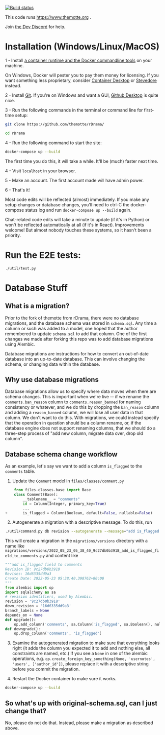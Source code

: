 
[![Build status](https://img.shields.io/github/actions/workflow/status/TheMotte/rDrama/test.yml?branch=frost)](https://github.com/TheMotte/rDrama/actions?query=workflow%3AE2ETests+branch%3Afrost)

This code runs https://www.themotte.org .

Join [the Dev Discord](https://discord.gg/KChpcdaNJC) for help.

# Installation (Windows/Linux/MacOS)

1 - Install [a container runtime and the Docker commandline tools](https://docs.docker.com/get-docker/) on your machine.

On Windows, Docker will pester you to pay them money for licensing. If you want something less proprietary, consider [Container Desktop](https://container-desktop.io) or [Stevedore](http://github.com/slonopotamus/stevedore) instead.

2 - Install [Git](https://git-scm.com/). If you're on Windows and want a GUI, [Github Desktop](https://desktop.github.com/) is quite nice.

3 - Run the following commands in the terminal or command line for first-time setup:

```sh
git clone https://github.com/themotte/rDrama/

cd rDrama
```

4 - Run the following command to start the site:

```sh
docker-compose up --build
```

The first time you do this, it will take a while. It'll be (much) faster next time.

4 - Visit `localhost` in your browser.

5 - Make an account. The first account made will have admin power.

6 - That's it!

Most code edits will be reflected (almost) immediately. If you make any setup changes or database changes, you'll need to ctrl-C the docker-compose status log and run `docker-compose up --build` again.

Chat-related code edits will take a minute to update (if it's in Python) or won't be reflected automatically at all (if it's in React). Improvements welcome! But almost nobody touches these systems, so it hasn't been a priority.

# Run the E2E tests:

`./util/test.py`

# Database Stuff

## What is a migration?

Prior to the fork of themotte from rDrama, there were no database migrations, and the database schema was stored in `schema.sql`. Any time a column or such was added to a model, one hoped that the author remembered to update `schema.sql` to add that column. One of the first changes we made after forking this repo was to add database migrations using Alembic.

Database migrations are instructions for how to convert an out-of-date database into an up-to-date database. This can involve changing the schema, or changing data within the database.

## Why use database migrations

Database migrations allow us to specify where data moves when there are schema changes. This is important when we're live -- if we rename the `comments.ban_reason` column to `comments.reason_banned` for naming consistency or whatever, and we do this by dropping the `ban_reason` column and adding a `reason_banned` column, we will lose all user data in that column. We don't want to do this. With migrations, we could instead specify that the operation in question should be a column rename, or, if the database engine does not support renaming columns, that we should do a three-step process of "add new column, migrate data over, drop old column".

## Database schema change workflow

As an example, let's say we want to add a column `is_flagged` to the `comments` table.

1. Update the `Comment` model in `files/classes/comment.py`
```python
	from files.classes.base import Base
	class Comment(Base):
		__tablename__ = "comments"
		id = Column(Integer, primary_key=True)
		...
+		is_flagged = Column(Boolean, default=False, nullable=False)
```

2. Autogenerate a migration with a descriptive message. To do this, run
```sh
./util/command.py db revision --autogenerate --message="add is_flagged field to comments"
```

This will create a migration in the `migrations/versions` directory with a name like `migrations/versions/2022_05_23_05_38_40_9c27db0b3918_add_is_flagged_field_to_comments.py` and content like
```python
"""add is_flagged field to comments
Revision ID: 9c27db0b3918
Revises: 16d6335dd9a3
Create Date: 2022-05-23 05:38:40.398762+00:00
"""
from alembic import op
import sqlalchemy as sa
# revision identifiers, used by Alembic.
revision = '9c27db0b3918'
down_revision = '16d6335dd9a3'
branch_labels = None
depends_on = None
def upgrade():
    op.add_column('comments', sa.Column('is_flagged', sa.Boolean(), nullable=False))
def downgrade():
    op.drop_column('comments', 'is_flagged')
```

3. Examine the autogenerated migration to make sure that everything looks right (it adds the column you expected it to add and nothing else, all constraints are named, etc.) If you see a `None` in one of the alembic operations, e.g. `op.create_foreign_key_something(None, 'usernotes', 'users', ['author_id'])`, please replace it with a descriptive string before you commit the migration.

4. Restart the Docker container to make sure it works.

```sh
docker-compose up --build
```

## So what's up with original-schema.sql, can I just change that?

No, please do not do that. Instead, please make a migration as described above.
